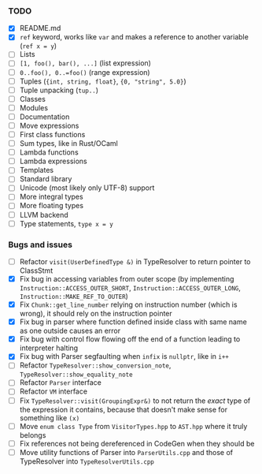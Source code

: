 ### TODO

- [x] README.md
- [x] `ref` keyword, works like `var` and makes a reference to another variable
  (`ref x = y`)
- [ ] Lists
- [ ] `[1, foo(), bar(), ...]` (list expression)
- [ ] `0..foo(), 0..=foo()` (range expression)
- [ ] Tuples (`{int, string, float}`, `{0, "string", 5.0}`)
- [ ] Tuple unpacking (`tup..`)
- [ ] Classes
- [ ] Modules
- [ ] Documentation
- [ ] Move expressions
- [ ] First class functions
- [ ] Sum types, like in Rust/OCaml
- [ ] Lambda functions
- [ ] Lambda expressions
- [ ] Templates
- [ ] Standard library
- [ ] Unicode (most likely only UTF-8) support
- [ ] More integral types
- [ ] More floating types
- [ ] LLVM backend
- [ ] Type statements, `type x = y`

### Bugs and issues

- [ ] Refactor `visit(UserDefinedType &)` in TypeResolver to return pointer to
  ClassStmt
- [x] Fix bug in accessing variables from outer scope (by implementing
  `Instruction::ACCESS_OUTER_SHORT`, `Instruction::ACCESS_OUTER_LONG`,
  `Instruction::MAKE_REF_TO_OUTER`)
- [x] Fix `Chunk::get_line_number` relying on instruction number (which is
  wrong), it should rely on the instruction pointer
- [x] Fix bug in parser where function defined inside class with same name as
  one outside causes an error
- [x] Fix bug with control flow flowing off the end of a function leading to
  interpreter halting
- [x] Fix bug with Parser segfaulting when `infix` is `nullptr`, like in `i++`
- [ ] Refactor `TypeResolver::show_conversion_note`, `TypeResolver::show_equality_note`
- [ ] Refactor `Parser` interface
- [ ] Refactor `VM` interface
- [ ] Fix `TypeResolver::visit(GroupingExpr&)` to not return the *exact* type of the expression
  it contains, because that doesn't make sense for something like `(x)`
- [ ] Move `enum class Type` from `VisitorTypes.hpp` to `AST.hpp` where it truly belongs
- [ ] Fix references not being dereferenced in CodeGen when they should be
- [ ] Move utility functions of Parser into `ParserUtils.cpp` and those of TypeResolver into
  `TypeResolverUtils.cpp`